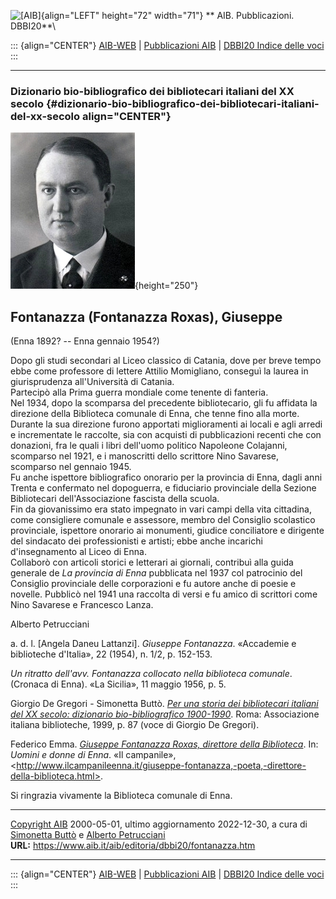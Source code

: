 ![\[AIB\]](/aib/wi/aibv72.gif){align="LEFT" height="72" width="71"}
** AIB. Pubblicazioni. DBBI20**\

::: {align="CENTER"}
[AIB-WEB](/) \| [Pubblicazioni AIB](/pubblicazioni/) \| [DBBI20 Indice
delle voci](dbbi20.htm)
:::

------------------------------------------------------------------------

### Dizionario bio-bibliografico dei bibliotecari italiani del XX secolo {#dizionario-bio-bibliografico-dei-bibliotecari-italiani-del-xx-secolo align="CENTER"}

![\[Ritratto\]](fontanazza.jpg){height="250"}

## Fontanazza (Fontanazza Roxas), Giuseppe

(Enna 1892? -- Enna gennaio 1954?)

Dopo gli studi secondari al Liceo classico di Catania, dove per breve
tempo ebbe come professore di lettere Attilio Momigliano, conseguì la
laurea in giurisprudenza all\'Università di Catania.\
Partecipò alla Prima guerra mondiale come tenente di fanteria.\
Nel 1934, dopo la scomparsa del precedente bibliotecario, gli fu
affidata la direzione della Biblioteca comunale di Enna, che tenne fino
alla morte. Durante la sua direzione furono apportati miglioramenti ai
locali e agli arredi e incrementate le raccolte, sia con acquisti di
pubblicazioni recenti che con donazioni, fra le quali i libri dell\'uomo
politico Napoleone Colajanni, scomparso nel 1921, e i manoscritti dello
scrittore Nino Savarese, scomparso nel gennaio 1945.\
Fu anche ispettore bibliografico onorario per la provincia di Enna,
dagli anni Trenta e confermato nel dopoguerra, e fiduciario provinciale
della Sezione Bibliotecari dell\'Associazione fascista della scuola.\
Fin da giovanissimo era stato impegnato in vari campi della vita
cittadina, come consigliere comunale e assessore, membro del Consiglio
scolastico provinciale, ispettore onorario ai monumenti, giudice
conciliatore e dirigente del sindacato dei professionisti e artisti;
ebbe anche incarichi d\'insegnamento al Liceo di Enna.\
Collaborò con articoli storici e letterari ai giornali, contribuì alla
guida generale de *La provincia di Enna* pubblicata nel 1937 col
patrocinio del Consiglio provinciale delle corporazioni e fu autore
anche di poesie e novelle. Pubblicò nel 1941 una raccolta di versi e fu
amico di scrittori come Nino Savarese e Francesco Lanza.

Alberto Petrucciani

a\. d. l. \[Angela Daneu Lattanzi\]. *Giuseppe Fontanazza*. «Accademie e
biblioteche d\'Italia», 22 (1954), n. 1/2, p. 152-153.

*Un ritratto dell\'avv. Fontanazza collocato nella biblioteca comunale*.
(Cronaca di Enna). «La Sicilia», 11 maggio 1956, p. 5.

Giorgio De Gregori - Simonetta Buttò. [*Per una storia dei bibliotecari
italiani del XX secolo: dizionario bio-bibliografico
1900-1990*](/aib/editoria/pub065.htm). Roma: Associazione italiana
biblioteche, 1999, p. 87 (voce di Giorgio De Gregori).

Federico Emma. *[Giuseppe Fontanazza Roxas, direttore della
Biblioteca](http://www.ilcampanileenna.it/giuseppe-fontanazza,-poeta,-direttore-della-biblioteca.html)*.
In: *Uomini e donne di Enna*. «Il campanile»,
\<http://www.ilcampanileenna.it/giuseppe-fontanazza,-poeta,-direttore-della-biblioteca.html>.

Si ringrazia vivamente la Biblioteca comunale di Enna.

------------------------------------------------------------------------

[Copyright AIB](/su-questo-sito/dichiarazione-di-copyright-aib-web/)
2000-05-01, ultimo aggiornamento 2022-12-30, a cura di [Simonetta
Buttò](/aib/redazione3.htm) e [Alberto
Petrucciani](/su-questo-sito/redazione-aib-web/)\
**URL:** https://www.aib.it/aib/editoria/dbbi20/fontanazza.htm

------------------------------------------------------------------------

::: {align="CENTER"}
[AIB-WEB](/) \| [Pubblicazioni AIB](/pubblicazioni/) \| [DBBI20 Indice
delle voci](dbbi20.htm)
:::
